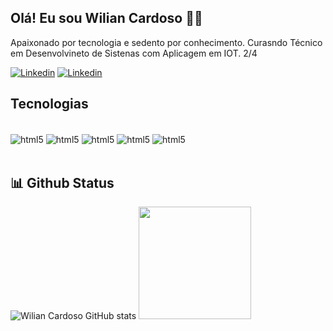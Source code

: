 ## Olá! Eu sou Wilian Cardoso 🖐🏾
Apaixonado por tecnologia e sedento por conhecimento.
Curasndo Técnico em Desenvolvineto de Sistenas com Aplicagem em IOT. 2/4

[![Linkedin](https://img.shields.io/badge/LinkedIn-0077B5?style=for-the-badge&logo=linkedin&logoColor=white)]()
[![Linkedin](https://img.shields.io/badge/Instagram-E4405F?style=for-the-badge&logo=instagram&logoColor=white)](https://www.instagram.com/pretin.w1l/)

## Tecnologias

<div style="display: inline_block"><br/>
    <img align="center" alt="html5" src="https://img.shields.io/badge/HTML5-E34F26?style=for-the-badge&logo=html5&logoColor=white"/>
    <img align="center" alt="html5" src="https://img.shields.io/badge/CSS3-1572B6?style=for-the-badge&logo=css3&logoColor=white "/>
    <img align="center" alt="html5" src="https://img.shields.io/badge/JavaScript-F7DF1E?style=for-the-badge&logo=javascript&logoColor=black"/>
    <img align="center" alt="html5" src="https://img.shields.io/badge/Java-ED8B00?style=for-the-badge&logo=openjdk&logoColor=white"/>
    <img align="center" alt="html5" src="https://img.shields.io/badge/MySQL-00000F?style=for-the-badge&logo=mysql&      logoColor=white"/>
</div><br/>

## 📊 Github Status

![Wilian Cardoso GitHub stats](https://github-readme-stats.vercel.app/api?username=WilianCardoso&show_icons=true&theme=dracula)
<img height="180em" src="https://github-readme-stats.vercel.app/api/top-langs/?username=wiliancardoso&layout=compact&langs_count=4&theme=transparent"/>


